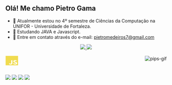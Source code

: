 ## Olá! Me chamo Pietro Gama

- 🔭 Atualmente estou no 4º semestre de Ciências da Computação na UNIFOR - Universidade de Fortaleza.
- 🌱 Estudando JAVA e Javascript.
- 💬 Entre em contato através do e-mail: pietromedeiros7@gmail.com

<div align="center">
  <a href="https://github.com/pietrogama">
  <img height="180em" src="https://github-readme-stats.vercel.app/api?username=pietrogama&show_icons=true&theme=tokyonight&include_all_commits=true&count_private=true"/>
  <img height="180em" src="https://github-readme-stats.vercel.app/api/top-langs/?username=pietrogama&layout=compact&langs_count=7&theme=tokyonight"/>
</div>
  
<div style="display: inline_block"><br>
  <img align="center" alt="pips-Js" height="30" width="40" src="https://raw.githubusercontent.com/devicons/devicon/master/icons/javascript/javascript-plain.svg">
  <img align="right" alt="pips-gif" src="https://cdn.discordapp.com/attachments/789945630176313346/938906814714642502/Webp.net-gifmaker_3.gif">
  
##
<div> 
  <a href="https://www.youtube.com/c/pietro10gamer/videos" target="_blank"><img src="https://img.shields.io/badge/YouTube-FF0000?style=for-the-badge&logo=youtube&logoColor=white" target="_blank"></a>
  <a href="https://www.instagram.com/pietromedeiros/" target="_blank"><img src="https://img.shields.io/badge/-Instagram-%23E4405F?style=for-the-badge&logo=instagram&logoColor=white" target="_blank"></a>
 	<a href="https://www.twitch.tv/pipsslol" target="_blank"><img src="https://img.shields.io/badge/Twitch-9146FF?style=for-the-badge&logo=twitch&logoColor=white" target="_blank"></a>
  <a href = "mailto:pietromedeiros7@gmail.com"><img src="https://img.shields.io/badge/-Gmail-%23333?style=for-the-badge&logo=gmail&logoColor=white" target="_blank"></a>
  
 
</div>
 
